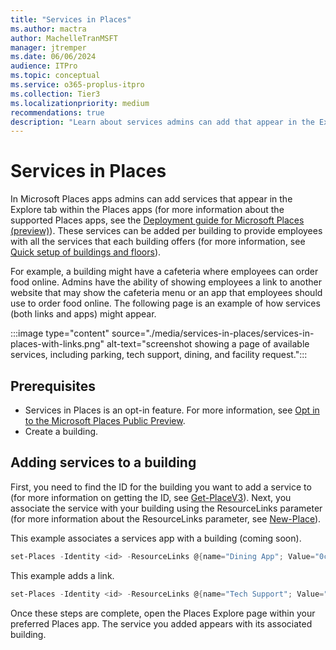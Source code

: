 ```yaml
---
title: "Services in Places"
ms.author: mactra
author: MachelleTranMSFT
manager: jtremper
ms.date: 06/06/2024
audience: ITPro
ms.topic: conceptual
ms.service: o365-proplus-itpro
ms.collection: Tier3
ms.localizationpriority: medium
recommendations: true
description: "Learn about services admins can add that appear in the Explore tab within Microsoft Places."
---
```


# Services in Places

In Microsoft Places apps admins can add services that appear in the Explore tab within the Places apps (for more information about the supported Places apps, see the [Deployment guide for Microsoft Places (preview)](/deployoffice/places/deployment-guide-for-places?branch=pr-en-us-3476)). These services can be added per building to provide employees with all the services that each building offers (for more information, see [Quick setup of buildings and floors](get-started/quick-setup-buildings-floors.md)).

For example, a building might have a cafeteria where employees can order food online. Admins have the ability of showing employees a link to another website that may show the cafeteria menu or an app that employees should use to order food online. The following page is an example of how services (both links and apps) might appear.

:::image type="content" source="./media/services-in-places/services-in-places-with-links.png" alt-text="screenshot showing a page of available services, including parking, tech support, dining, and facility request.":::

## Prerequisites

- Services in Places is an opt-in feature. For more information, see [Opt in to the Microsoft Places Public Preview](opt-in-places-preview.md).
- Create a building.

## Adding services to a building

First, you need to find the ID for the building you want to add a service to (for more information on getting the ID, see [Get-PlaceV3](/deployoffice/places/powershell/get-placev3?branch=pr-en-us-3476)). Next, you associate the service with your building using the ResourceLinks parameter (for more information about the ResourceLinks parameter, see [New-Place](/deployoffice/places/powershell/new-place#-resourcelinks)).

This example associates a services app with a building (coming soon).

```powershell
set-Places -Identity <id> -ResourceLinks @{name="Dining App"; Value="0c7c95a9-b1e2-4725-9a25-793e4205739d"; type="MetaosApp”}
```

This example adds a link.

```powershell
set-Places -Identity <id> -ResourceLinks @{name="Tech Support"; Value="www.contoso.sharepoint.com/TechSupport"; type="URL”} 
```

Once these steps are complete, open the Places Explore page within your preferred Places app. The service you added appears with its associated building.
